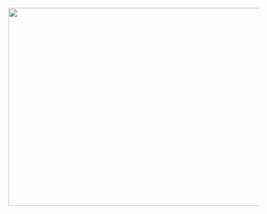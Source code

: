 <div align="center">
	<br>
	<a href="https://raw.githubusercontent.com/ryankoch13/ryankoch13/main/README.md">
		<img src="header.svg" width="800" height="400">
	</a>
	<br>
</div>
